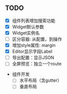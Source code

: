 ## TODO

- [x] 组件列表增加搜索功能
- [x] Widget默认参数
- [x] Widget实例名
- [ ] 区分容器: 从配置，到操作
- [x] 增加style属性: margin
- [x] Editor显示字段Label
- [ ] 导出配置：显示JSON
- [ ] 全屏预览：独立一个route
- 组件开发
    - [ ] 水平布局（含gutter）
    - [ ] 垂直布局